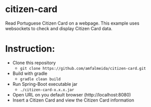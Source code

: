 # citizen-card

Read Portuguese Citizen Card on a webpage. This example uses websockets to check and display 
Citizen Card data.

# Instruction:
+ Clone this repository
    + `git clone https://github.com/amfalmeida/citizen-card.git`
+ Build with gradle
    + `gradle clean build`
+ Run Spring-Boot executable jar
    + `./citizen-card-x.x.x.jar`
+ Open URL on you default browser (http://localhost:8080)
+ Insert a Citizen Card and view the Citizen Card information
